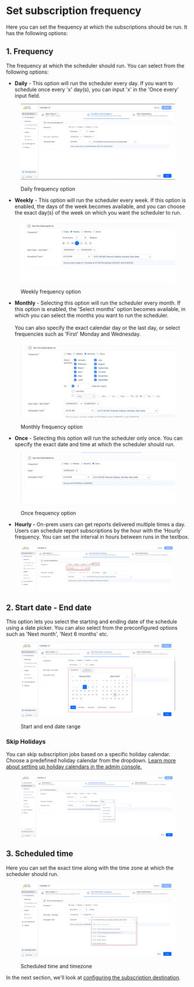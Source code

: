 # Set subscription frequency

Here you can set the frequency at which the subscriptions should be run. It has the following options:

## 1. Frequency

The frequency at which the scheduler should run. You can select from the following options:&#x20;

* **Daily** - This option will run the scheduler every day.  If you want to schedule once every 'x' day(s), you can input 'x' in the 'Once every' input field.

<figure><img src="../../../.gitbook/assets/image (86).png" alt=""><figcaption><p>Daily frequency option</p></figcaption></figure>

* **Weekly** - This option will run the scheduler every week. If this option is enabled, the days of the week becomes available, and you can choose the exact day(s) of the week on which you want the scheduler to run.

<figure><img src="../../../.gitbook/assets/weekly-frequency.png" alt=""><figcaption><p>Weekly frequency option</p></figcaption></figure>

* **Monthly** - Selecting this option will run the scheduler every month. If this option is enabled, the 'Select months' option becomes available, in which you can select the months you want to run the scheduler. \
  \
  You can also specify the exact calendar day or the last day, or select frequencies such as 'First' Monday and Wednesday.

<figure><img src="../../../.gitbook/assets/monthly-frequency.png" alt=""><figcaption><p>Monthly frequency option</p></figcaption></figure>

* **Once** - Selecting this option will run the scheduler only once. You can specify the exact date and time at which the scheduler should run.

<figure><img src="../../../.gitbook/assets/once-frequency.png" alt=""><figcaption><p>Once frequency option</p></figcaption></figure>

* **Hourly -** On-prem users can get reports delivered multiple times a day. Users can schedule report subscriptions by the hour with the ‘Hourly’ frequency. You can set the interval in hours between runs in the textbox.

<figure><img src="../../../.gitbook/assets/2024-04-06_11h46_08.png" alt=""><figcaption></figcaption></figure>

## 2. Start date - End date&#x20;

This option lets you select the starting and ending date of the schedule using a date picker. You can also select from the preconfigured options such as 'Next month', 'Next 6 months' etc.&#x20;

<figure><img src="../../../.gitbook/assets/frequency-date.png" alt=""><figcaption><p>Start and end date range</p></figcaption></figure>

### Skip Holidays

You can skip subscription jobs based on a specific holiday calendar. Choose a predefined holiday calendar from the dropdown. [Learn more about setting up holiday calendars in the admin console.](../../../advanced-topics/admin-console/settings/holidays.md)

<figure><img src="../../../.gitbook/assets/image.png" alt=""><figcaption></figcaption></figure>

## 3. Scheduled time&#x20;

Here you can set the exact time along with the time zone at which the scheduler should run.

<figure><img src="../../../.gitbook/assets/timezone.png" alt=""><figcaption><p>Scheduled time and timezone</p></figcaption></figure>

In the next section, we'll look at [configuring the subscription destination](select-destination-s/).
